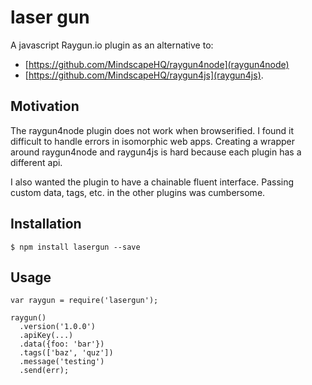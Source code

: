 laser gun
==========

A javascript Raygun.io plugin as an alternative to:
- [https://github.com/MindscapeHQ/raygun4node](raygun4node)
- [https://github.com/MindscapeHQ/raygun4js](raygun4js).

Motivation
----------

The raygun4node plugin does not work when browserified.
I found it difficult to handle errors in isomorphic web apps.
Creating a wrapper around raygun4node and raygun4js is hard because each plugin has a different api.

I also wanted the plugin to have a chainable fluent interface.
Passing custom data, tags, etc. in the other plugins was cumbersome.

Installation
------------

    $ npm install lasergun --save

Usage
-----

    var raygun = require('lasergun');

    raygun()
      .version('1.0.0')
      .apiKey(...)
      .data({foo: 'bar'})
      .tags(['baz', 'quz'])
      .message('testing')
      .send(err);

